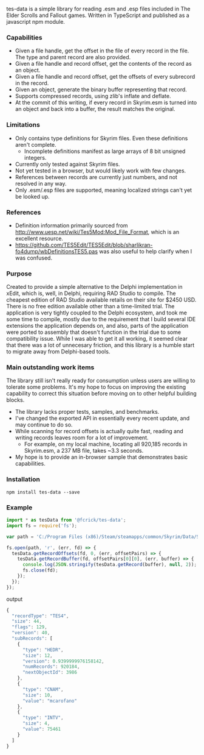 tes-data is a simple library for reading .esm and .esp files included in The Elder Scrolls and Fallout games. Written in TypeScript and published as a javascript npm module.

### Capabilities

* Given a file handle, get the offset in the file of every record in the file. The type and parent record are also provided.
* Given a file handle and record offset, get the contents of the record as an object.
* Given a file handle and record offset, get the offsets of every subrecord in the record.
* Given an object, generate the binary buffer representing that record.
* Supports compressed records, using zlib's inflate and deflate.
* At the commit of this writing, if every record in Skyrim.esm is turned into an object and back into a buffer, the result matches the original.
 
### Limitations

* Only contains type definitions for Skyrim files. Even these definitions aren't complete.
  * Incomplete definitions manifest as large arrays of 8 bit unsigned integers.
* Currently only tested against Skyrim files.
* Not yet tested in a browser, but would likely work with few changes.
* References between records are currently just numbers, and not resolved in any way.
* Only .esm/.esp files are supported, meaning localized strings can't yet be looked up.

### References

* Definition information primarily sourced from http://www.uesp.net/wiki/Tes5Mod:Mod_File_Format, which is an excellent resource.
* https://github.com/TES5Edit/TES5Edit/blob/sharlikran-fo4dump/wbDefinitionsTES5.pas was also useful to help clarify when I was confused.

### Purpose

Created to provide a simple alternative to the Delphi implementation in xEdit, which is, well, in Delphi, requiring RAD Studio to compile. The cheapest edition of RAD Studio available retails on their site for $2450 USD. There is no free edition available other than a time-limited trial. The application is very tightly coupled to the Delphi ecosystem, and took me some time to compile, mostly due to the requirement that I build several IDE extensions the application depends on, and also, parts of the application were ported to assembly that doesn't function in the trial due to some compatibility issue. While I was able to get it all working, it seemed clear that there was a lot of unnecesary friction, and this library is a humble start to migrate away from Delphi-based tools.

### Main outstanding work items

The library still isn't really ready for consumption unless users are willing to tolerate some problems.  It's my hope to focus on improving the existing capability to correct this situation before moving on to other helpful building blocks.

* The library lacks proper tests, samples, and benchmarks.
* I've changed the exported API in essentially every recent update, and may continue to do so.
* While scanning for record offsets is actually quite fast, reading and writing records leaves room for a lot of improvement.
  * For example, on my local machine, locating all 920,185 records in Skyrim.esm, a 237 MB file, takes ~3.3 seconds.
* My hope is to provide an in-browser sample that demonstrates basic capabilities.

### Installation

```
npm install tes-data --save
```

### Example

```js
import * as tesData from '@fcrick/tes-data';
import fs = require('fs');

var path = 'C:/Program Files (x86)/Steam/steamapps/common/Skyrim/Data/Skyrim.esm';

fs.open(path, 'r', (err, fd) => {
  tesData.getRecordOffsets(fd, 0, (err, offsetPairs) => {
    tesData.getRecordBuffer(fd, offsetPairs[0][0], (err, buffer) => {
      console.log(JSON.stringify(tesData.getRecord(buffer), null, 2));
      fs.close(fd);
    });
  });
});
```

output

```js
{
  "recordType": "TES4",
  "size": 44,
  "flags": 129,
  "version": 40,
  "subRecords": [
    {
      "type": "HEDR",
      "size": 12,
      "version": 0.9399999976158142,
      "numRecords": 920184,
      "nextObjectId": 3986
    },
    {
      "type": "CNAM",
      "size": 10,
      "value": "mcarofano"
    },
    {
      "type": "INTV",
      "size": 4,
      "value": 75461
    }
  ]
}
```
